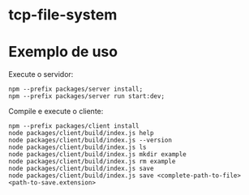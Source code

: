 # tcp-file-system

# Exemplo de uso

Execute o servidor:
```
npm --prefix packages/server install;
npm --prefix packages/server run start:dev;
```

Compile e execute o cliente:
```
npm --prefix packages/client install
node packages/client/build/index.js help
node packages/client/build/index.js --version
node packages/client/build/index.js ls
node packages/client/build/index.js mkdir example
node packages/client/build/index.js rm example
node packages/client/build/index.js save
node packages/client/build/index.js save <complete-path-to-file> <path-to-save.extension>
```

